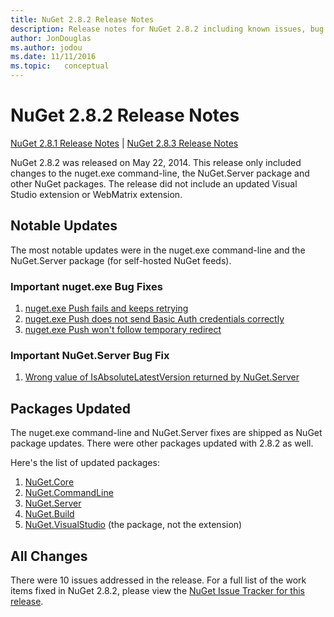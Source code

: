 ```yaml
---
title: NuGet 2.8.2 Release Notes
description: Release notes for NuGet 2.8.2 including known issues, bug fixes, added features, and DCRs.
author: JonDouglas
ms.author: jodou
ms.date: 11/11/2016
ms.topic:   conceptual
---
```


# NuGet 2.8.2 Release Notes

[NuGet 2.8.1 Release Notes](../release-notes/nuget-2.8.1.md) | [NuGet 2.8.3 Release Notes](../release-notes/nuget-2.8.3.md)

NuGet 2.8.2 was released on May 22, 2014.  This release only included changes to the nuget.exe command-line, the NuGet.Server package and other NuGet packages.  The release did not include an updated Visual Studio extension or WebMatrix extension.

## Notable Updates

The most notable updates were in the nuget.exe command-line and the NuGet.Server package (for self-hosted NuGet feeds).

### Important nuget.exe Bug Fixes

1. [nuget.exe Push fails and keeps retrying](https://nuget.codeplex.com/workitem/4000)
1. [nuget.exe Push does not send Basic Auth credentials correctly](https://nuget.codeplex.com/workitem/4109)
1. [nuget.exe Push won't follow temporary redirect](https://nuget.codeplex.com/workitem/4050)

### Important NuGet.Server Bug Fix

1. [Wrong value of IsAbsoluteLatestVersion returned by NuGet.Server](https://nuget.codeplex.com/workitem/4147)

## Packages Updated

The nuget.exe command-line and NuGet.Server fixes are shipped as NuGet package updates.  There were other packages updated with 2.8.2 as well.

Here's the list of updated packages:

1. [NuGet.Core](https://www.nuget.org/packages/NuGet.Core/)
1. [NuGet.CommandLine](https://www.nuget.org/packages/NuGet.CommandLine/)
1. [NuGet.Server](https://www.nuget.org/packages/NuGet.Server/)
1. [NuGet.Build](https://www.nuget.org/packages/NuGet.Build/)
1. [NuGet.VisualStudio](https://www.nuget.org/packages/NuGet.VisualStudio/) (the package, not the extension)

## All Changes
There were 10 issues addressed in the release. For a full list of the work items fixed in NuGet 2.8.2, please view the [NuGet Issue Tracker for this release](https://nuget.codeplex.com/workitem/list/advanced?keyword=&status=All&type=All&priority=All&release=NuGet%202.8.2&assignedTo=All&component=All&sortField=LastUpdatedDate&sortDirection=Descending&page=0&reasonClosed=All).
